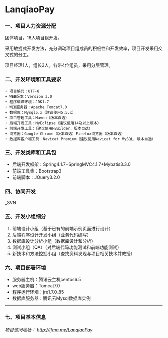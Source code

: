LanqiaoPay
===========
### 一、项目人力资源分配
团体项目，16人项目组开发。

采用敏捷式开发方法，充分调动项目组成员的积极性和开发效率，项目开发采用交叉式的分工。

项目经理1人，组长3人，各带4位组员，采用分层管理。
### 二、开发环境和工具要求
	+ 项目编码：UTF-8
	+ WEB版本：Version 3.0
	+ 程序编译环境：JDK1.7
	+ WEB服务器：Apache Tomcat7.0
	+ 数据库：Mysql5.x（建议使用5.5.x）
	+ 项目管理工具：Maven（版本自选）
	+ 后端开发工具：MyEclipse（建议使用14及以上版本）
	+ 前端开发工具：（建议使用HBuilder，版本自选）
	+ 浏览器：Google Chrome（版本自选）Firefox浏览器（版本自选）
	+ 数据库客户端工具：Navicat Premium（建议使用Navicat for MySQL，版本自选）
### 三、开发类库和工具包
+ 后端开发框架：Spring4.1.7+SpringMVC4.1.7+Mybatis3.3.0
+ 前端工具集：Bootstrap3
+ 前端脚本：JQuery3.2.0
### 四、协同开发
_SVN
### 五、开发小组细分
1. 前端设计小组（基于已有的前端示例页面进行设计）
2. 后端程序设计开发小组（业务代码编写）
3. 数据库设计分析小组（数据库设计和分析）
4. 测试小组（QA）（对后端代码功能测试和前端功能测试）
5. 新技术和方法挖掘小组（查找资料发现与项目相关技术并教授）
### 六、项目部署环境
+ 服务器主机：腾讯云主机centos6.5
+ web服务器：Tomcat7.0
+ 程序运行环境：jre1.7.0_85
+ 数据库服务器：腾讯云Mysql数据库实例
****
### 七、项目基本信息
###### 项目访问地址： http://ifma.me/LanqiaoPay
